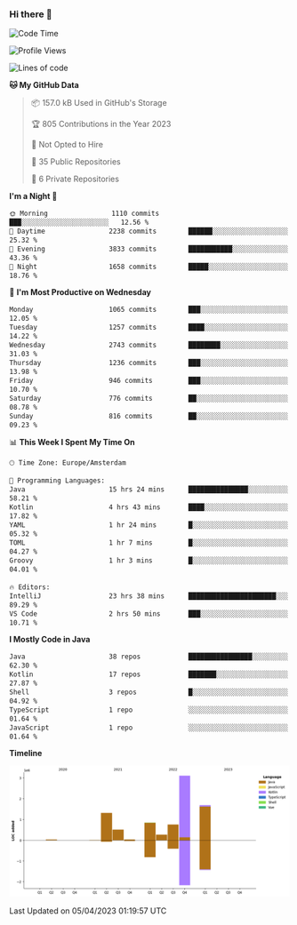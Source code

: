 ### Hi there 👋


<!--START_SECTION:waka-->
![Code Time](http://img.shields.io/badge/Code%20Time-3%2C134%20hrs%2054%20mins-blue)

![Profile Views](http://img.shields.io/badge/Profile%20Views-1-blue)

![Lines of code](https://img.shields.io/badge/From%20Hello%20World%20I%27ve%20Written-8.5%20million%20lines%20of%20code-blue)

**🐱 My GitHub Data** 

> 📦 157.0 kB Used in GitHub's Storage 
 > 
> 🏆 805 Contributions in the Year 2023
 > 
> 🚫 Not Opted to Hire
 > 
> 📜 35 Public Repositories 
 > 
> 🔑 6 Private Repositories 
 > 
**I'm a Night 🦉** 

```text
🌞 Morning                1110 commits        ███░░░░░░░░░░░░░░░░░░░░░░   12.56 % 
🌆 Daytime                2238 commits        ██████░░░░░░░░░░░░░░░░░░░   25.32 % 
🌃 Evening                3833 commits        ███████████░░░░░░░░░░░░░░   43.36 % 
🌙 Night                  1658 commits        █████░░░░░░░░░░░░░░░░░░░░   18.76 % 
```
📅 **I'm Most Productive on Wednesday** 

```text
Monday                   1065 commits        ███░░░░░░░░░░░░░░░░░░░░░░   12.05 % 
Tuesday                  1257 commits        ████░░░░░░░░░░░░░░░░░░░░░   14.22 % 
Wednesday                2743 commits        ████████░░░░░░░░░░░░░░░░░   31.03 % 
Thursday                 1236 commits        ███░░░░░░░░░░░░░░░░░░░░░░   13.98 % 
Friday                   946 commits         ███░░░░░░░░░░░░░░░░░░░░░░   10.70 % 
Saturday                 776 commits         ██░░░░░░░░░░░░░░░░░░░░░░░   08.78 % 
Sunday                   816 commits         ██░░░░░░░░░░░░░░░░░░░░░░░   09.23 % 
```


📊 **This Week I Spent My Time On** 

```text
🕑︎ Time Zone: Europe/Amsterdam

💬 Programming Languages: 
Java                     15 hrs 24 mins      ███████████████░░░░░░░░░░   58.21 % 
Kotlin                   4 hrs 43 mins       ████░░░░░░░░░░░░░░░░░░░░░   17.82 % 
YAML                     1 hr 24 mins        █░░░░░░░░░░░░░░░░░░░░░░░░   05.32 % 
TOML                     1 hr 7 mins         █░░░░░░░░░░░░░░░░░░░░░░░░   04.27 % 
Groovy                   1 hr 3 mins         █░░░░░░░░░░░░░░░░░░░░░░░░   04.01 % 

🔥 Editors: 
IntelliJ                 23 hrs 38 mins      ██████████████████████░░░   89.29 % 
VS Code                  2 hrs 50 mins       ███░░░░░░░░░░░░░░░░░░░░░░   10.71 % 
```

**I Mostly Code in Java** 

```text
Java                     38 repos            ████████████████░░░░░░░░░   62.30 % 
Kotlin                   17 repos            ███████░░░░░░░░░░░░░░░░░░   27.87 % 
Shell                    3 repos             █░░░░░░░░░░░░░░░░░░░░░░░░   04.92 % 
TypeScript               1 repo              ░░░░░░░░░░░░░░░░░░░░░░░░░   01.64 % 
JavaScript               1 repo              ░░░░░░░░░░░░░░░░░░░░░░░░░   01.64 % 
```



**Timeline**

![Lines of Code chart](https://raw.githubusercontent.com/powercasgamer/powercasgamer/master/assets/bar_graph.png)


 Last Updated on 05/04/2023 01:19:57 UTC
<!--END_SECTION:waka-->
